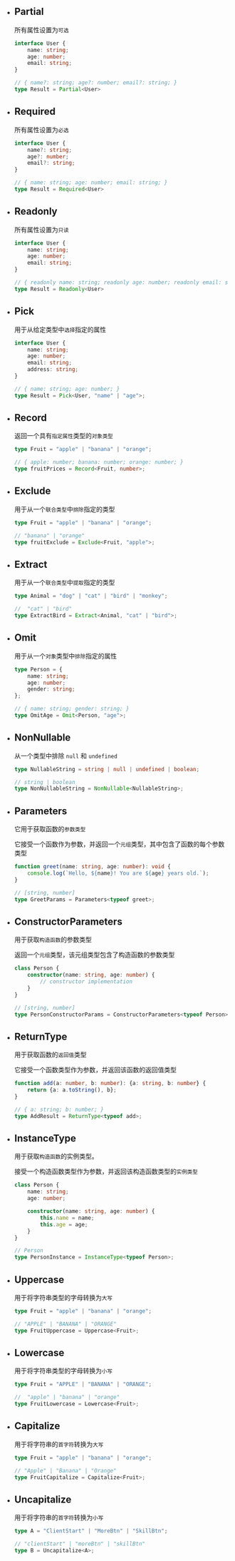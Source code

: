 - ## Partial

  所有属性设置为`可选`

  ```typescript
  interface User {
      name: string;
      age: number;
      email: string;
  }
  
  // { name?: string; age?: number; email?: string; }
  type Result = Partial<User>  
  ```

- ## Required

  所有属性设置为`必选`

  ```typescript
  interface User {
      name?: string;
      age?: number;
      email?: string;
  }
  
  // { name: string; age: number; email: string; }
  type Result = Required<User>
  ```

- ## Readonly

  所有属性设置为`只读`

  ```typescript
  interface User {
      name: string;
      age: number;
      email: string;
  }
  
  // { readonly name: string; readonly age: number; readonly email: string; }
  type Result = Readonly<User>
  ```

- ## Pick

  用于从给定类型中`选择`指定的属性

  ```typescript
  interface User {
      name: string;
      age: number;
      email: string;
      address: string;
  }
  
  // { name: string; age: number; }
  type Result = Pick<User, "name" | "age">;
  ```

- ## Record

  返回一个具有`指定属性`类型的`对象类型`

  ```typescript
  type Fruit = "apple" | "banana" | "orange";
  
  // { apple: number; banana: number; orange: number; }
  type fruitPrices = Record<Fruit, number>;
  ```

- ## Exclude

  用于从一个`联合类型`中`排除`指定的类型

  ```typescript
  type Fruit = "apple" | "banana" | "orange";
  
  // "banana" | "orange"
  type fruitExclude = Exclude<Fruit, "apple">;
  ```

- ## Extract

  用于从一个`联合类型`中`提取`指定的类型

  ```typescript
  type Animal = "dog" | "cat" | "bird" | "monkey";
  
  //  "cat" | "bird"
  type ExtractBird = Extract<Animal, "cat" | "bird">;
  ```

- ## Omit

  用于从一个`对象`类型中`排除`指定的属性

  ```typescript
  type Person = {
      name: string;
      age: number;
      gender: string;
  };
  
  // { name: string; gender: string; }
  type OmitAge = Omit<Person, "age">;
  ```

- ## NonNullable

  从一个类型中排除 `null` 和 `undefined`

  ```typescript
  type NullableString = string | null | undefined | boolean;
  
  // string | boolean
  type NonNullableString = NonNullable<NullableString>;
  ```

- ## Parameters

  它用于获取函数的`参数类型`

  它接受一个函数作为参数，并返回一个`元组`类型，其中包含了函数的每个参数类型

  ```typescript
  function greet(name: string, age: number): void {
      console.log(`Hello, ${name}! You are ${age} years old.`);
  }
  
  // [string, number]
  type GreetParams = Parameters<typeof greet>;
  ```

- ## ConstructorParameters

  用于获取`构造函数`的参数类型

  返回一个`元组`类型，该元组类型包含了构造函数的参数类型

  ```typescript
  class Person {
      constructor(name: string, age: number) {
          // constructor implementation
      }
  }
  
  // [string, number]
  type PersonConstructorParams = ConstructorParameters<typeof Person>;
  ```

- ## ReturnType

  用于获取函数的`返回值`类型

  它接受一个函数类型作为参数，并返回该函数的返回值类型

  ```typescript
  function add(a: number, b: number): {a: string, b: number} {
      return {a: a.toString(), b};
  }
  
  // { a: string; b: number; }
  type AddResult = ReturnType<typeof add>;
  ```

- ## InstanceType

  用于获取`构造函数`的实例类型。

  接受一个构造函数类型作为参数，并返回该构造函数类型的`实例类型`

  ```typescript
  class Person {
      name: string;
      age: number;
  
      constructor(name: string, age: number) {
          this.name = name;
          this.age = age;
      }
  }
  
  // Person
  type PersonInstance = InstanceType<typeof Person>;
  ```

- ## Uppercase

  用于将字符串类型的字母转换为`大写`

  ```typescript
  type Fruit = "apple" | "banana" | "orange";
  
  // "APPLE" | "BANANA" | "ORANGE"
  type FruitUppercase = Uppercase<Fruit>;
  ```

- ## Lowercase

  用于将字符串类型的字母转换为`小写`

  ```typescript
  type Fruit = "APPLE" | "BANANA" | "ORANGE";
  
  //  "apple" | "banana" | "orange"
  type FruitLowercase = Lowercase<Fruit>;
  ```

- ## Capitalize

  用于将字符串的`首字符`转换为`大写`

  ```typescript
  type Fruit = "apple" | "banana" | "orange";
  
  // "Apple" | "Banana" | "Orange"
  type FruitCapitalize = Capitalize<Fruit>;
  ```

- ## Uncapitalize

  用于将字符串的`首字符`转换为`小写`

  ```typescript
  type A = "ClientStart" | "MoreBtn" | "SkillBtn";
  
  // "clientStart" | "moreBtn" | "skillBtn"
  type B = Uncapitalize<A>;
  ```

  